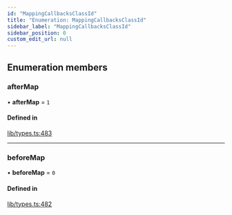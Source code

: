 ```yaml
---
id: "MappingCallbacksClassId"
title: "Enumeration: MappingCallbacksClassId"
sidebar_label: "MappingCallbacksClassId"
sidebar_position: 0
custom_edit_url: null
---
```


## Enumeration members

### afterMap

• **afterMap** = `1`

#### Defined in

[lib/types.ts:483](https://github.com/nartc/mapper/blob/efc4cb9d/packages/core/src/lib/types.ts#L483)

___

### beforeMap

• **beforeMap** = `0`

#### Defined in

[lib/types.ts:482](https://github.com/nartc/mapper/blob/efc4cb9d/packages/core/src/lib/types.ts#L482)

